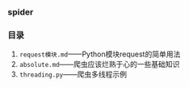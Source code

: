 ### spider

### 目录

1. `request模块.md`——Python模块request的简单用法
2. `absolute.md`——爬虫应该烂熟于心的一些基础知识
3. `threading.py`——爬虫多线程示例
